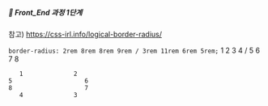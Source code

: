##### 🍑  Front_End 과정 1단계 


참고) https://css-irl.info/logical-border-radius/

``` border-radius: 2rem 8rem 8rem 9rem / 3rem 11rem 6rem 5rem; ``` 
                    1    2    3    4   /   5    6     7   8   


       1              2
    5                    6
    8                    7
       4              3
